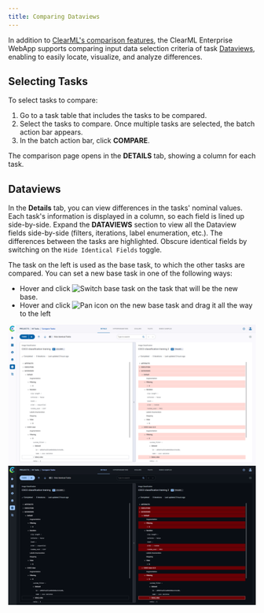```yaml
--- 
title: Comparing Dataviews
---
```


In addition to [ClearML's comparison features](../../webapp/webapp_exp_comparing.md), the ClearML Enterprise WebApp 
supports comparing input data selection criteria of task [Dataviews](../dataviews.md), enabling to easily locate, visualize, and analyze differences.

## Selecting Tasks 

To select tasks to compare:
1. Go to a task table that includes the tasks to be compared.
1. Select the tasks to compare. Once multiple tasks are selected, the batch action bar appears.
1. In the batch action bar, click **COMPARE**. 

The comparison page opens in the **DETAILS** tab, showing a column for each task. 

## Dataviews

In the **Details** tab, you can view differences in the tasks' nominal values. Each task's information is 
displayed in a column, so each field is lined up side-by-side. Expand the **DATAVIEWS** 
section to view all the Dataview fields side-by-side (filters, iterations, label enumeration, etc.). The differences between the 
tasks are highlighted. Obscure identical fields by switching on the `Hide Identical Fields` toggle. 

The task on the left is used as the base task, to which the other tasks are compared. You can set a 
new base task 
in one of the following ways:
* Hover and click <img src="/docs/latest/icons/ico-arrow-from-right.svg" alt="Switch base task" className="icon size-md space-sm" /> 
on the task that will be the new base.
* Hover and click <img src="/docs/latest/icons/ico-drag.svg" alt="Pan icon" className="icon size-md space-sm" /> on the new base task and drag it all the way to the left


![Dataview comparison](../../img/hyperdatasets/compare_dataviews.png#light-mode-only)
![Dataview comparison](../../img/hyperdatasets/compare_dataviews_dark.png#dark-mode-only)